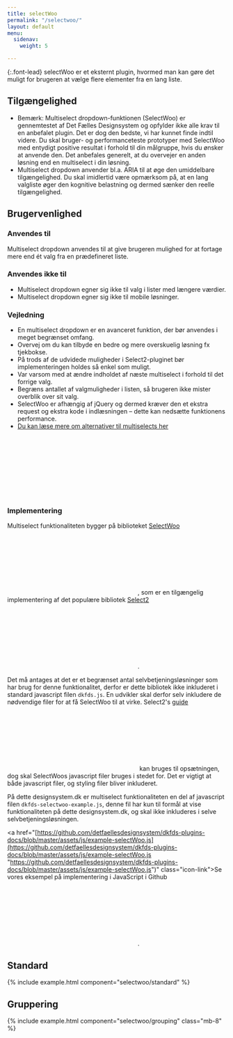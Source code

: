 ```yaml
---
title: selectWoo
permalink: "/selectwoo/"
layout: default
menu:
  sidenav:
    weight: 5

---
```

{:.font-lead}
selectWoo er et eksternt plugin, hvormed man kan gøre det muligt for brugeren at vælge flere elementer fra en lang liste.

<h2 class="h4">Tilgængelighed</h2>

* Bemærk: Multiselect dropdown-funktionen (SelectWoo) er gennemtestet af Det Fælles Designsystem og opfylder ikke alle krav til en anbefalet plugin. Det er dog den bedste, vi har kunnet finde indtil videre. Du skal bruger- og performanceteste prototyper med SelectWoo med entydigt positive resultat i forhold til din målgruppe, hvis du ønsker at anvende den. Det anbefales generelt, at du overvejer en anden løsning end en multiselect i din løsning.
* Multiselect dropdown anvender bl.a. ARIA til at øge den umiddelbare tilgængelighed. Du skal imidlertid være opmærksom på, at en lang valgliste øger den kognitive belastning og dermed sænker den reelle tilgængelighed.

<h2 class="h4">Brugervenlighed</h2>
<h3 class="h5">Anvendes til</h3>

Multiselect dropdown anvendes til at give brugeren mulighed for at fortage mere end ét valg fra en prædefineret liste.

<h3 class="h5">Anvendes ikke til</h3>

* Multiselect dropdown egner sig ikke til valg i lister med længere værdier.
* Multiselect dropdown egner sig ikke til mobile løsninger.

<h3 class="h5">Vejledning</h3>

* En multiselect dropdown er en avanceret funktion, der bør anvendes i meget begrænset omfang.
* Overvej om du kan tilbyde en bedre og mere overskuelig løsning fx tjekbokse.
* På trods af de udvidede muligheder i Select2-pluginet bør implementeringen holdes så enkel som muligt.
* Var varsom med at ændre indholdet af næste multiselect i forhold til det forrige valg.
* Begræns antallet af valgmuligheder i listen, så brugeren ikke mister overblik over sit valg.
* SelectWoo er afhængig af jQuery og dermed kræver den et ekstra request og ekstra kode i indlæsningen – dette kan nedsætte funktionens performance.
* <a href="https://medium.com/@kollinz/dropdown-alternatives-for-better-mobile-forms-53e40d641b53" class="icon-link">Du kan læse mere om alternativer til multiselects her<svg class="icon-svg" focusable="false" aria-hidden="true" tabindex="-1"><use xlink:href="#open-in-new"></use></svg></a>

### Implementering

Multiselect funktionaliteten bygger på biblioteket <a href="https://github.com/woocommerce/selectWoo" class="icon-link">SelectWoo<svg class="icon-svg" focusable="false" aria-hidden="true" tabindex="-1"><use xlink:href="#open-in-new"></use></svg></a>, som er en tilgængelig implementering af det populære bibliotek <a href="https://select2.org/" class="icon-link">Select2<svg class="icon-svg" focusable="false" aria-hidden="true" tabindex="-1"><use xlink:href="#open-in-new"></use></svg></a>.

Det må antages at det er et begrænset antal selvbetjeningsløsninger som har brug for denne funktionalitet, derfor er dette bibliotek ikke inkluderet i standard javascript filen `dkfds.js`. En udvikler skal derfor selv inkludere de nødvendige filer for at få SelectWoo til at virke. Select2's <a href="https://select2.org/getting-started/installation" class="icon-link">guide<svg class="icon-svg" focusable="false" aria-hidden="true" tabindex="-1"><use xlink:href="#open-in-new"></use></svg></a> kan bruges til opsætningen, dog skal SelectWoos javascript filer bruges i stedet for. Det er vigtigt at både javascript filer, og styling filer bliver inkluderet.

På dette designsystem.dk er multiselect funktionaliteten en del af javascript filen `dkfds-selectwoo-example.js`, denne fil har kun til formål at vise funktionaliteten på dette designsystem.dk, og skal ikke inkluderes i selve selvbetjeningsløsningen.

<a href="[https://github.com/detfaellesdesignsystem/dkfds-plugins-docs/blob/master/assets/js/example-selectWoo.js](https://github.com/detfaellesdesignsystem/dkfds-plugins-docs/blob/master/assets/js/example-selectWoo.js "https://github.com/detfaellesdesignsystem/dkfds-plugins-docs/blob/master/assets/js/example-selectWoo.js")" class="icon-link">Se vores eksempel på implementering i JavaScript i Github<svg class="icon-svg" focusable="false" aria-hidden="true" tabindex="-1"><use xlink:href="#open-in-new"></use></svg></a>.

## Standard

{% include example.html component="selectwoo/standard" %}

## Gruppering

{% include example.html component="selectwoo/grouping" class="mb-8" %}
